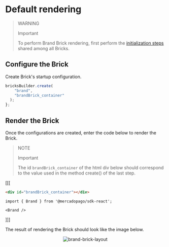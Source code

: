 # Default rendering

> WARNING
>
> Important
>
> To perform Brand Brick rendering, first perform the [initialization steps](/developers/en/docs/checkout-bricks/common-initialization) shared among all Bricks. 

## Configure the Brick

Create Brick's startup configuration.

```javascript
bricksBuilder.create(
    "brand",
    "brandBrick_container"
  );
};
```

## Render the Brick

Once the configurations are created, enter the code below to render the Brick. 

> NOTE
>
> Important
>
> The id `brandBrick_container` of the html div below should correspond to the value used in the method create() of the last step.

[[[
```html
<div id="brandBrick_container"></div>
```
```react-jsx
import { Brand } from '@mercadopago/sdk-react';

<Brand />
```
]]]

The result of rendering the Brick should look like the image below.

<center>

![brand-brick-layout](checkout-bricks/brand-brick-layout.gif)

</center>